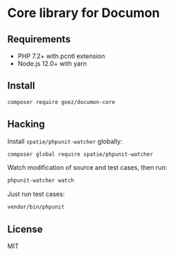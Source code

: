 # Core library for Documon

## Requirements

* PHP 7.2+ with pcntl extension
* Node.js 12.0+ with yarn

## Install

```bash
composer require goez/documon-core
```

## Hacking

Install `spatie/phpunit-watcher` globally:

```bash
composer global require spatie/phpunit-watcher
```

Watch modification of source and test cases, then run:

```bash
phpunit-watcher watch
```

Just run test cases:

```bash
vendor/bin/phpunit
```

## License

MIT
